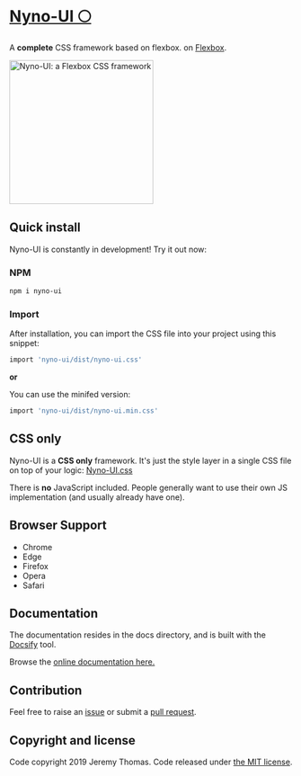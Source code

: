 # [Nyno-UI 🌕](https://github.com/AM77-Dev/Nyno-UI)

A **complete** CSS framework based on flexbox. on [Flexbox](https://developer.mozilla.org/en-US/docs/Web/CSS/CSS_Flexible_Box_Layout/Using_CSS_flexible_boxes).

<a href="https://github.com/AM77-Dev/Nyno-UI"><img src="https://i.imgur.com/KfRn2eI.png" alt="Nyno-UI: a Flexbox CSS framework" width="256"></a>

## Quick install

Nyno-UI is constantly in development! Try it out now:

### NPM

```sh
npm i nyno-ui
```

### Import
After installation, you can import the CSS file into your project using this snippet:

```sh
import 'nyno-ui/dist/nyno-ui.css'
```

**or**

You can use the minifed version:

```sh
import 'nyno-ui/dist/nyno-ui.min.css'
```

## CSS only

Nyno-UI is a **CSS only** framework. It's just the style layer in a single CSS file on top of your logic: [Nyno-UI.css](https://github.com/AM77-Dev/Nyno-UI/blob/master/dist/nyno-ui.css)


There is **no** JavaScript included. People generally want to use their own JS implementation (and usually already have one). 

## Browser Support

* Chrome
* Edge
* Firefox
* Opera
* Safari

## Documentation

The documentation resides in the docs directory, and is built with the [Docsify](https://docsify.js.org) tool.

Browse the [online documentation here.](https://docs.medamine.now.sh/#/)

## Contribution

Feel free to raise an [issue](https://github.com/AM77-Dev/Nyno-UI/issues) or submit a [pull request](https://github.com/AM77-Dev/Nyno-UI/pulls).

## Copyright and license

Code copyright 2019 Jeremy Thomas. Code released under [the MIT license](https://github.com/AM77-Dev/Nyno-UI/blob/master/LICENSE).

[npm-link]: https://www.npmjs.com/package/nyno-ui
